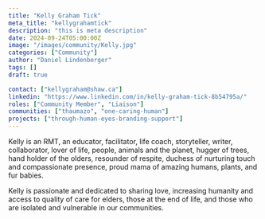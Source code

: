 ```yaml
---
title: "Kelly Graham Tick"
meta_title: "kellygrahamtick"
description: "this is meta description"
date: 2024-09-24T05:00:00Z
image: "/images/community/Kelly.jpg"
categories: ["Community"]
author: "Daniel Lindenberger"
tags: []
draft: true

contact: ["kellygraham@shaw.ca"]
linkedin: "https://www.linkedin.com/in/kelly-graham-tick-8b54795a/"
roles: ["Community Member", "Liaison"]
communities: ["thaumazo", "one-caring-human"]
projects: ["through-human-eyes-branding-support"]
---
```


Kelly is an RMT, an educator, facilitator, life coach, storyteller, writer, collaborator, lover of life, people, animals and the planet, hugger of trees, hand holder of the olders, resounder of respite, duchess of nurturing touch and compassionate presence, proud mama of amazing humans, plants, and fur babies.

Kelly is passionate and dedicated to sharing love, increasing humanity and access to quality of care for elders, those at the end of life, and those who are isolated and vulnerable in our communities.
